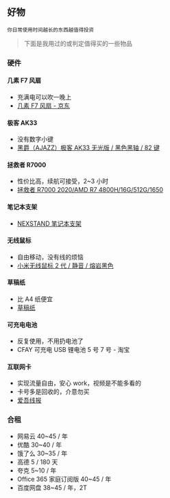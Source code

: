 ## 好物

` 你日常使用时间越长的东西越值得投资 `

> 下面是我用过的或判定值得买的一些物品

### 硬件

#### 几素 F7 风扇

- 充满电可以吹一晚上
- [几素 F7 风扇 - 京东](https://item.jd.com/46490567710.html)

#### 极客 AK33

- 没有数字小键
- [黑爵（AJAZZ）极客 AK33 无光版 / 黑色黑轴 / 82 键](https://item.jd.com/4155886.html)

#### 拯救者 R7000

- 性价比高，续航可接受，2~3 小时
- [拯救者 R7000 2020/AMD R7 4800H/16G/512G/1650](https://item.lenovo.com.cn/product/1007675.html)

#### 笔记本支架

- [NEXSTAND 笔记本支架](https://item.jd.com/16879857473.html)

#### 无线鼠标

- 自由移动，没有线的烦恼
- [小米无线鼠标 2 代 / 静音 / 熔岩黑色](https://item.jd.com/100009910428.html)

#### 草稿纸

- 比 A4 纸便宜
- [草稿纸](https://detail.tmall.com/item.htm?id=647787947342)

#### 可充电电池

- 反复使用，不用扔电池了
- CFAY 可充电 USB 锂电池 5 号 7 号 - 淘宝

#### 互联网卡

- 实现流量自由，安心 work，视频是不能多看的
- 卡号多是回收的，介意勿买
- [爱吾线报](https://25xianbao.com/)

### 合租

- 网易云 40~45 / 年
- 优酷 30~40 / 年
- 饿了么 30~35 / 年
- 高德 5 / 180 天
- 夸克 5~10 / 年
- Office 365 家庭订阅版 40~45 / 年
- 百度网盘 38~45 / 年，2T
